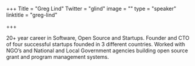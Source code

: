 +++
Title = "Greg Lind"
Twitter = "glind"
image = ""
type = "speaker"
linktitle = "greg-lind"

+++

20+ year career in Software, Open Source and Startups.  Founder and CTO of four successful startups founded in 3 different countries.  Worked with NGO’s and National and Local Government agencies building open source grant and program management systems.
